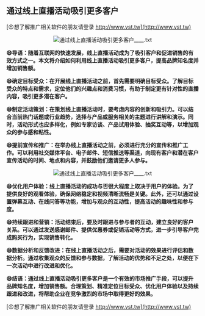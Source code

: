## **通过线上直播活动吸引更多客户**

[😍想了解推广相关软件的朋友请登录 http://www.vst.tw](http://www.vst.tw)

 <center><img src="https://vst.tw/MP4/tuiguang/png/7.png" alt="通过线上直播活动吸引更多客户____.txt"></center>

**😄导语：随着互联网的快速发展，线上直播活动成为了吸引客户和促进销售的有效方式之一。本文将介绍如何利用线上直播活动吸引更多客户，提高品牌知名度并增加销售额。**

**😄确定目标受众：在开展线上直播活动之前，首先需要明确目标受众。了解目标受众的特点和需求，定位他们的兴趣点和消费习惯，有助于制定更有针对性的直播内容，吸引更多潜在客户。**

**😄制定活动策划：在策划线上直播活动时，要考虑内容的创新和吸引力。可以结合当前热门话题或行业趋势，选择与产品或服务相关的主题进行讲解和演示。同时，活动形式也应多样化，例如专家访谈、产品试用体验、抽奖互动等，以增加观众的参与感和粘性。**

**😄提前宣传和推广：在举办线上直播活动之前，必须进行充分的宣传和推广工作。可以利用社交媒体平台、电子邮件、短信推送等渠道，向现有客户和潜在客户宣传活动的时间、地点和内容，并鼓励他们邀请更多人参与。**

 <center><img src="https://vst.tw/MP4/tuiguang/png/2.png" alt="通过线上直播活动吸引更多客户____.txt"></center>

**😄优化用户体验：线上直播活动的成功与否很大程度上取决于用户的体验。为了提供良好的观看体验，确保网络稳定和视频清晰流畅是关键。此外，还可以通过设置弹幕互动、在线问答等功能，增加与观众的互动性，提高活动的趣味性和参与度。**

**😄持续跟进和营销：活动结束后，要及时跟进与参与者的互动，建立良好的客户关系。可以通过发送感谢邮件、提供优惠券或促销活动等方式，进一步引导客户完成购买行为，实现销售转化。**

**😄数据分析和反馈改进：在线上直播活动之后，需要对活动的效果进行评估和数据分析。通过收集观众的反馈和参与数据，了解活动的优势和不足之处，以便在下一次活动中进行改进和优化。**

**😄结语：通过线上直播活动吸引更多客户是一个有效的市场推广手段，可以提升品牌知名度，增加销售额。合理策划、精准定位目标受众、优化用户体验以及持续跟进和改进，将帮助企业在竞争激烈的市场中取得更好的效果。**

[😍想了解推广相关软件的朋友请登录 http://www.vst.tw](http://www.vst.tw)



